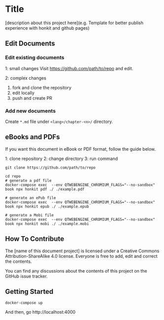 # Title

\[description about this project here\](e.g. Template for better publish experience with honkit and github pages)

## Edit Documents

### Edit existing documents

1: small changes
Visit https://github.com/path/to/repo and edit.

2: complex changes

1. fork and clone the repository
2. edit locally
3. push and create PR

### Add new documents

Create `*.md` file under `<lang>/chapter-<n>/` directory.

## eBooks and PDFs


If you want this document in eBook or PDF format, follow the guide below.

1: clone repository
2: change directory
3: run command

```shell
git clone https://github.com/path/to/repo

cd repo
# generate a pdf file
docker-compose exec  --env QTWEBENGINE_CHROMIUM_FLAGS="--no-sandbox" book npx honkit pdf ./ ./example.pdf

# generate an ePub file
docker-compose exec  --env QTWEBENGINE_CHROMIUM_FLAGS="--no-sandbox" book npx honkit epub ./ ./example.epub

# generate a Mobi file
docker-compose exec  --env QTWEBENGINE_CHROMIUM_FLAGS="--no-sandbox" book npx honkit mobi ./ ./example.mobi

```

## How To Contribute

The \[name of this document project\] is licensed under a Creative Commons Attribution-ShareAlike 4.0 license. 
Everyone is free to add, edit and correct the contents.

You can find any discussions about the contents of this project  on the GitHub issue tracker.

## Getting Started

```shell
docker-compose up
```
And then, go http://localhost:4000



